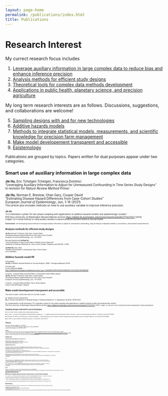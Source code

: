 ```yaml
---
layout: page-home
permalink: /publications/index.html
title: Publications
---
```


# Research Interest

My currect research focus includes <br/>
<!-- are driven by three goals: 1) enable people to generate and use large complex data more intelligently and efficiently,-->
<!--2) use data science to improve planetary health --- human health and the state of the natural systems on which it depends, -->
<!--3) and 3) advance precision agriculture. In particular, my research interests include the following -->

1. [Leverage auxiliary information in large complex data to reduce bias and enhance inference precision](#auxiliary)
2. [Analysis methods for efficient study designs](#method)
3. [Theoretical tools for complex data methods development](#theory)
4. [Applications in  public health, planetary science, and precision agriculture](#application)

My long term research interests are as follows. Discussions, suggestions, and collaborations are welcome!<br/>

5. [Sampling designs with and for new technologies](#study-design)
6. [Additive hazards models](#ah)
7. [Methods to integrate statistical models, measurements, and scientific knowledge for precision farm management](#measurement-model)
8. [Make model developement transparent and accessible](#model)
9. [Epistemology](#epistemology)


<small> Publications are grouped by topics. Papers written for dual purposes appear under two categories.<small>

## Smart use of auxiliary information in large complex data <a name="auxiliary"></a>
   
**Jie Hu**, Eric Tchetgen Tchetgen, Francesca Dominici<br/>
“Leveraging Auxiliary Information to Adjust for Unmeasured Confounding in Time Series Study Designs”<br/>
in revision for *Nature Review Method Primer*
 
  
 **Jie Hu**, Norman E. Breslow, Chan Gary, Couper David<br/>
“Estimating Disease Hazard Differences from Case-Cohort Studies”<br/>
*European Journal of Epidemiology*, Jun, 1-14 (2021).<br/>
<small> This article also includes methods on how to use auxiliary variable to improve inference precision.<small>

 **Jie Hu** <br/>
"A Z-estimation system for two-phase sampling with applications to additive hazards models and epidemiologic studies" <br/> 
PhD Diss.*University of Washington ResearchWorks Archive* https://digital.lib.washington.edu/researchworks/handle/1773/27427 (2014).<br/>
<small> Chapter 4 & 5 include methods on using auxiliary variables to improve prediction precision based on survival models.<small>
 
**Current work**: I am developing several methods to leverage auxiliary information to adjust for unmeasured confounding, using techniques in Bayesian statistics, econometrics, and proximal causal inference.<br/>
 
## Analysis methods for efficient study designs<a name="method"></a>

**Jie Hu**, Norman E. Breslow, Chan Gary, Couper David<br/>
“Estimating Disease Hazard Differences from Case-Cohort Studies”<br/>
*European Journal of Epidemiology*, Jun, 1-14 (2021).<br/>

   
Norman Breslow and **Jie Kate Hu**<br/>
"Survival Analysis of Case-Control Data: A Sample Survey Approach"<br/>
*Handbook of Statistical Methods for Case-Control Studies*, Chapman and Hall/CRC, (2018).<br/>



**Jie Kate Hu**, Gary Chan<br/>
“Weights Determination in Generalized Case-Cohort Study”<br/>
to be submitted. <br/>

 

   

## Additive hazards model ## <a name="ah"></a>
   
A R package:<br/>
**Jie Hu** Fit Additive Hazards Models for Survival Analysis, CRAN - Package addhazard (2020).<br/>

A R shiny app:<br/>
Victoria Ding and **Jie Hu** <br/>
https://addhazard.shinyapps.io/addhazard_shiny/?_ga=2.22828659.979974368.1670686069-1357428355.1670686069 <br/>
  
A tutorial - using the Atherosclerosis Risk in Communities Study (ARIC) dataset  <br/>
**Jie Hu**, Norman E. Breslow, Chan Gary, Couper David<br/>
“Estimating Disease Hazard Differences from Case-Cohort Studies”<br/>
*European Journal of Epidemiology*, Jun, 1-14 (2021).<br/>
   
A tutorial - using the National Wilms Tumor Study dataset<br/>
Listed on Ørnulf Borgan's webiste<br/>
   
## Make model developement transparent and accessible <a name="model"></a>

This work is under construction and it is not fully in public. <br/>

For  applied science researchers:  <br/>
**Hu, J**. System and Method for Modular Design of Statistical Models (U. S. Application Serial No. 18/051,403) <br/>

For semiparametric model developers
"A Z-estimation system for two-phase sampling with applications to additive hazards models and epidemiologic studies" <br/> 
PhD Diss.*University of Washington ResearchWorks Archive* https://digital.lib.washington.edu/researchworks/handle/1773/27427 (2014).
<small> Chapter 1 & 2 lay out on how to develop and extend semiparametric models systematically <small>
   
   
## Sampling designs with and for new technologies <a name="study-design"></a>

My next research interest is adatpive and scalable sampling designs<br/>
   
**Hu, J**, Jerkins, J, Goebel, N. Routing Method for Mobile Monitoring Platforms --- A scalable sampling method that dispatches a fleet of vehicles to collect environmental data unbiasedly (U. S. Application Serial No.17/332789) <br/>

**Hu, J** & Ladoni, M. (2021) Location Selection for Treatment Sampling ---A field Study Design Tool to Optimize Treatment Assignment and Soil Sampling Locations for Model Calibration. (U.S. Patent No. #10,963,606)<br/>

**Hu, J**.  (2021). Location Selection for Model Assessment. (U.S. Patent No. #10, 990,716) <br/>

## Theory <a name="theory"></a>

Norman E. Breslow, **Jie Hu**, Jon A. Wellner<br/>
“Z-estimation and Stratified Samples: Application to Survival Models”<br/>
*Lifetime Data Analysis*, 21, 493-516 (2015).<br/>

**Jie Hu**  <br/>
"A Z-estimation system for two-phase sampling with applications to additive hazards models and epidemiologic studies" <br/>
PhD Diss.*University of Washington ResearchWorks Archive* https://digital.lib.washington.edu/researchworks/handle/1773/27427 (2014).<br/>
<small> Chapter  2 provided theoretical tools to develop and extend semiparametric models. <small> <br/>
   

## Applications <a name="application"></a> 

##### Cardiovascular Disease/Biomarkers hs-CRP and Lp-PLA2
**Jie Hu**, Norman E. Breslow, Chan Gary, Couper David<br/>
“Estimating Disease Hazard Differences from Case-Cohort Studies”<br/>
*European Journal of Epidemiology*, Jun, 1-14 (2021).<br/>

##### Inflammatory Bowel Disease

Afzali Anita, Christopher J. Park, Kehao Zhu, **Jie Kate Hu**, Prachi Sharma, Mika N. Sinanan, and Scott D. Lee<br/>
“Preoperative Use of Methotrexate and the Risk of Early Postoperative Complications in Patients with Inflammatory Bowel Disease”<br/>
*Inflammatory Bowel Diseases*, 22(8), 1887-95 (2016).<br/>

Afzali Anita, Chelle L. Wheat, **Jie K. Hu**, John E. Olerud, and Scott D. Lee<br/>
“The Association of Psoriasiform Rash with anti-Tumor Necrosis Factor (anti-TNF) Therapy in Inflammatory Bowel Disease: A Single Academic Center Case Series”<br/>
*Journal of Crohn’s and Colitis*, 8(6), 480-488 (2014).<br/>

Manickavasagan,Hanisha, Butnariu Madalina, Porter Kyle , **Hu K. Jie**, Husain Syed, and Afzali Anita<br/>
"Inflammatory Bowel Disease Patients with Type 2 Diabetes and Obesity have a Higher Annual Burden and Costs of Hospitalizations: A call for action”<br/>
in submission. <br/>



<!--Precision agriculture**Hu, J** & Carrion C. (2022) Using Causal Learning Algorithms to Assist in Agricultural Management Decisions. -->
 <!--Precision agriculture(U.S. Patent No. #11,406,053) -->

<!--Precision agriculture**Hu, J** & Ladoni, M. (2021) Location Selection for Treatment Sampling ---A field Study Design Tool to Optimize Treatment --> 
<!--Precision agricultureAssignment and Soil Sampling Locations for Model Calibration. (U.S. Patent No. #10,963,606)-->

<!--Precision agriculture**Hu, J**.  (2021). Location Selection for Model Assessment. (U.S. Patent No. #10, 990,716) -->


#### Air

Zixu Zhao, Melissa Lunden, **Jie Kate Hu**, Brian Lafranchi, Yutong Liang, Caleb Arata, Erin Katz, Allen H. Goldstein, Haofei Zhang <br/>
“Air Pollution Mapping and Machine Learning Reveal Key Factors for Distinct Community-level Exposures in San Francisco, California” <br/>
submitted to *Environmental Science & Technology* <br/>

Keith R. Spangler, Quinn H. Adams, **Jie Kate Hu**, Danielle Braun, Kate R. Weinberger, Francesca Dominici, and Gregory A. Wellenius <br/>
“Does Choice of Outdoor Heat Metric Affect Heat-Related Epidemiologic Analyses in the US Medicare Population?”<br/> 
in submission <br/>

#### Forest

Maxwell J.D. VanLandschoot, Julian Schmitte, (mentored by Kelly McConville & **Jie Kate Hu**)<br/>
"Climate and Tree Species Distributions Change – Informing Forestry professionals, Conservationists, and Regulators the Potential Impacts of Climate Change on US Forests" <br/>
https://mjdvl.shinyapps.io/NCASI_APP/ (2022)<br/>

## Methods to integrate statistical models, measurements, and scientific knowledge <a name="measurement-model"></a> 
   
Hu, J & Carrion C. (2022) Using Causal Learning Algorithms to Assist in
Agricultural Management Decisions. (U.S. Patent No. #11,406,053)<br/>
   
   
Internal Peer-Reviewed Technical Reports @ The Climate Corporation, A subsidary of Bayer Crop Science <br/>

• Kate Hu, Camila Casquilho, Megan Chen, Combining Measurements and Models for
Nitrogen Management. Technical Report, 2018 <br/>
   
• Kate Hu, Adjust Measurement-based Nitrogen Management Decisions using
Biogeochemical Process Models. Technical Report, 2018<br/>

## Epistemology <a name="epistemology"></a> 

My next interest is to discuss the concept of objectivity and its use in statistical research. Please email me if you are interested in discussion.<br/>
   
**Jie Kate Hu** , Xianlong Wang, Pei Wang <br/>
“Testing Gene-gene Interactions in Genome Wide Association Studies”<br/> 
*Genetic Epidemiology*, 38, 123-134 (2014). <br/>
   <small>  Studied definitions of gene-gene interaction; pointed out the flaws in comparison studies of gene-gene interaction testing methods in literature due to variation in definitions; provided conditions of when these tests were comparable <small>

      
